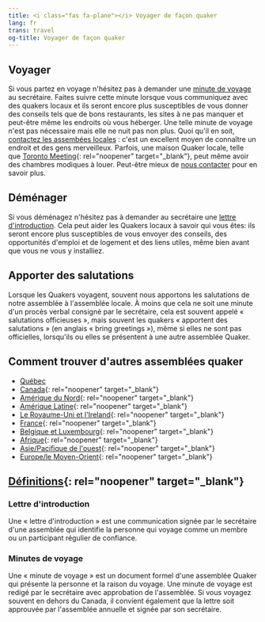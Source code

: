 ```yaml
---
title: <i class="fas fa-plane"></i> Voyager de façon quaker
lang: fr
trans: travel
og-title: Voyager de façon quaker
---
```

## Voyager

Si vous partez en voyage n'hésitez pas à demander une [minute de voyage](#voyage) au secrétaire. Faites suivre cette minute lorsque vous communiquez avec des quakers locaux et ils seront encore plus susceptibles de vous donner des conseils tels que de bons restaurants, les sites à ne pas manquer et peut-être même les endroits où vous héberger. Une telle minute de voyage n'est pas nécessaire mais elle ne nuit pas non plus. Quoi qu'il en soit, [contactez les assembées locales](#contact) : c'est un excellent moyen de connaître un endroit et des gens merveilleux. Parfois, une maison Quaker locale, telle que [Toronto Meeting](https://www.torontoquakers.org/){: rel="noopener" target="_blank"}, peut même avoir des chambres modiques à louer. Peut-être mieux de [nous contacter](/contact) pour en savoir plus.

## Déménager

Si vous déménagez n'hésitez pas à demander au secrétaire une [lettre d'introduction](#introduction). Cela peut aider les Quakers locaux à savoir qui vous êtes: ils seront encore plus susceptibles de vous envoyer des conseils, des opportunités d'emploi et de logement et des liens utiles, même bien avant que vous ne vous y installiez.

## Apporter des salutations

Lorsque les Quakers voyagent, souvent nous apportons les salutations de notre assemblée à l'assemblée locale. À moins que cela ne soit une minute d'un procès verbal consigné par le secrétaire, cela est souvent appelé « salutations officieuses », mais souvent les quakers « apportent des salutations » (en anglais « bring greetings »), même si elles ne sont pas officielles, lorsqu'ils ou elles se présentent à une autre assemblée Quaker.

## Comment trouver d'autres assemblées quaker <span class="stanchor"><a name="contact"> </a></span>

* [Québec](/accueil#-nous-trouver)
* [Canada](https://quaker.ca/who-we-are/find-a-meeting/){: rel="noopener" target="_blank"}
* [Amérique du Nord](https://www.fgcquaker.org/connect/quaker-finder){: rel="noopener" target="_blank"}
* [Amérique Latine](http://fwccamericas.org/find_friends/index.shtml){: rel="noopener" target="_blank"}
* [Le Royaume-Uni et l'Ireland](http://www.quaker.org.uk/organisation-details){: rel="noopener" target="_blank"}
* [France](https://www.quakersenfrance.org/){: rel="noopener" target="_blank"}
* [Belgique et Luxembourg](https://quakers-belux.org/meetings-for-worship-where-and-when/){: rel="noopener" target="_blank"}
* [Afrique](http://fwccafrica.org/){: rel="noopener" target="_blank"}
* [Asie/Pacifique de l'ouest](http://fwccawps.org/){: rel="noopener" target="_blank"}
* [Europe/le Moyen-Orient](http://www.fwccemes.org/fam/){: rel="noopener" target="_blank"}

## [Définitions](https://www.fgcquaker.org/resources/explanation-letters-introduction-travel-minutes-and-endorsements){: rel="noopener" target="_blank"}
### Lettre d'introduction <span class="stanchor"><a name="introduction"> </a></span>

Une « lettre d'introduction » est une communication signée par le secrétaire d'une assemblée qui identifie la personne qui voyage comme un membre ou un participant régulier de confiance.

### Minutes de voyage <span class="stanchor"><a name="voyage"> </a></span>

Une « minute de voyage » est un document formel d'une assemblée Quaker qui présente la personne et la raison du voyage. Une minute de voyage est redigé par le secrétaire avec approbation de l'assemblée. Si vous voyagez souvent en dehors du Canada, il convient également que la lettre soit approuvée par l'assemblée annuelle et signée par son secrétaire.

